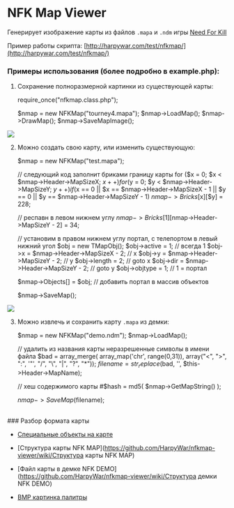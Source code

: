 NFK Map Viewer
==============

Генерирует изображение карты из файлов `.mapa` и `.ndm` игры [Need For Kill](http://needforkill.ru)

Пример работы скрипта: [http://harpywar.com/test/nfkmap/](http://harpywar.com/test/nfkmap/)


### Примеры использования (более подробно в example.php):

1. Сохранение полноразмерной картинки из существующей карты:

    require_once("nfkmap.class.php");
	
    $nmap = new NFKMap("tourney4.mapa");
	$nmap->LoadMap();
    $nmap->DrawMap();
    $nmap->SaveMapImage();

![](http://habrastorage.org/storage2/9da/b58/0f1/9dab580f1202e3049eec694522530da2.png)
	
2. Можно создать свою карту, или изменить существующую:

    $nmap = new NFKMap("test.mapa");
    
    // следующий код заполнит бриками границу карты
    for ($x = 0; $x < $nmap->Header->MapSizeX; $x++)
    	for ($y = 0; $y < $nmap->Header->MapSizeY; $y++)
    		if ($x == 0 || $x == $nmap->Header->MapSizeX - 1 || $y == 0 || $y == $nmap->Header->MapSizeY - 1)
    			$nmap->Bricks[$x][$y] = 228;
    
    // респавн в левом нижнем углу
    $nmap->Bricks[1][$nmap->Header->MapSizeY - 2] = 34;
    
    // установим в правом нижнем углу портал, с телепортом в левый нижний угол
    $obj = new TMapObj();
    $obj->active = 1; // всегда 1
    $obj->x = $nmap->Header->MapSizeX - 2; // x
    $obj->y = $nmap->Header->MapSizeY - 2; // y
    $obj->length = 2; // goto x
    $obj->dir = $nmap->Header->MapSizeY - 2; // goto y
    $obj->objtype = 1; // 1 = портал
    
    $nmap->Objects[] = $obj; // добавить портал в массив объектов
    
    $nmap->SaveMap();
	
![](http://habrastorage.org/storage2/158/372/863/158372863d1b504365c681a8d1db97ee.png)

3. Можно извлечь и сохранить карту `.mapa` из демки:

    $nmap = new NFKMap("demo.ndm");
    $nmap->LoadMap();
    
    // удалить из названия карты неразрешенные символы в имени файла
    $bad = array_merge( array_map('chr', range(0,31)), array("<", ">", ":", '"', "/", "\\", "|", "?", "*"));
    $filename = str_replace($bad, '', $this->Header->MapName);
    
    // хеш содержимого карты
    #$hash = md5( $nmap->GetMapString() );
    
    $nmap->SaveMap($filename);


<br>
### Разбор формата карты

* [Специальные объекты на карте](https://github.com/HarpyWar/nfkmap-viewer/wiki/Специальные-объекты-на-карте)

* [Структура карты NFK MAP](https://github.com/HarpyWar/nfkmap-viewer/wiki/Структура карты NFK MAP)
* [Файл карты в демке NFK DEMO](https://github.com/HarpyWar/nfkmap-viewer/wiki/Структура демки NFK DEMO)
* [BMP картинка палитры](https://github.com/HarpyWar/nfkmap-viewer/wiki/BMP-картинка-палитры)



